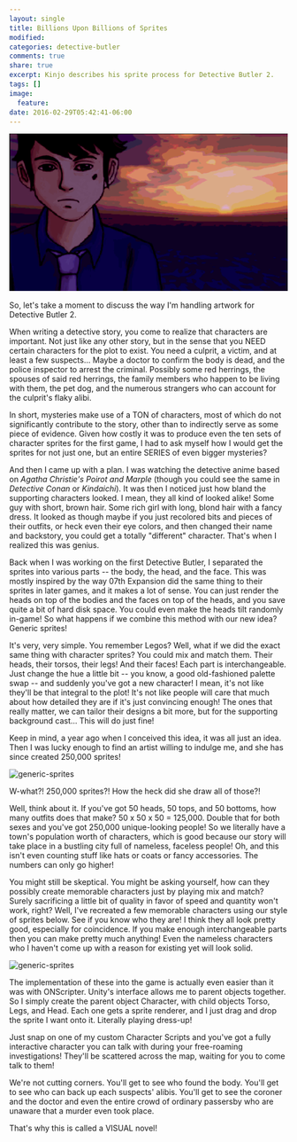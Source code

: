 ```yaml
---
layout: single
title: Billions Upon Billions of Sprites
modified:
categories: detective-butler
comments: true
share: true
excerpt: Kinjo describes his sprite process for Detective Butler 2.
tags: []
image:
  feature:
date: 2016-02-29T05:42:41-06:00
---
```


![ocean](/images/ocean.gif)

So, let's take a moment to discuss the way I'm handling artwork for Detective Butler 2.

When writing a detective story, you come to realize that characters are important. Not just like any other story, but in the sense that you NEED certain characters for the plot to exist. You need a culprit, a victim, and at least a few suspects... Maybe a doctor to confirm the body is dead, and the police inspector to arrest the criminal. Possibly some red herrings, the spouses of said red herrings, the family members who happen to be living with them, the pet dog, and the numerous strangers who can account for the culprit's flaky alibi.

In short, mysteries make use of a TON of characters, most of which do not significantly contribute to the story, other than to indirectly serve as some piece of evidence. Given how costly it was to produce even the ten sets of character sprites for the first game, I had to ask myself how I would get the sprites for not just one, but an entire SERIES of even bigger mysteries?

And then I came up with a plan. I was watching the detective anime based on _Agatha Christie's Poirot and Marple_ (though you could see the same in _Detective Conan_ or _Kindaichi_). It was then I noticed just how bland the supporting characters looked. I mean, they all kind of looked alike! Some guy with short, brown hair. Some rich girl with long, blond hair with a fancy dress. It looked as though maybe if you just recolored bits and pieces of their outfits, or heck even their eye colors, and then changed their name and backstory, you could get a totally "different" character.
That's when I realized this was genius.

Back when I was working on the first Detective Butler, I separated the sprites into various parts -- the body, the head, and the face. This was mostly inspired by the way 07th Expansion did the same thing to their sprites in later games, and it makes a lot of sense. You can just render the heads on top of the bodies and the faces on top of the heads, and you save quite a bit of hard disk space. You could even make the heads tilt randomly in-game!
So what happens if we combine this method with our new idea? Generic sprites!

It's very, very simple. You remember Legos? Well, what if we did the exact same thing with character sprites? You could mix and match them. Their heads, their torsos, their legs! And their faces! Each part is interchangeable. Just change the hue a little bit -- you know, a good old-fashioned palette swap -- and suddenly you've got a new character!
I mean, it's not like they'll be that integral to the plot! It's not like people will care that much about how detailed they are if it's just convincing enough! The ones that really matter, we can tailor their designs a bit more, but for the supporting background cast... This will do just fine!

Keep in mind, a year ago when I conceived this idea, it was all just an idea. Then I was lucky enough to find an artist willing to indulge me, and she has since created 250,000 sprites!

![generic-sprites](/images/blog/generic-people.gif)

W-what?! 250,000 sprites?! How the heck did she draw all of those?!

Well, think about it. If you've got 50 heads, 50 tops, and 50 bottoms, how many outfits does that make? 50 x 50 x 50 = 125,000. Double that for both sexes and you've got 250,000 unique-looking people! So we literally have a town's population worth of characters, which is good because our story will take place in a bustling city full of nameless, faceless people! Oh, and this isn't even counting stuff like hats or coats or fancy accessories. The numbers can only go higher!

You might still be skeptical. You might be asking yourself, how can they possibly create memorable characters just by playing mix and match? Surely sacrificing a little bit of quality in favor of speed and quantity won't work, right? Well, I've recreated a few memorable characters using our style of sprites below. See if you know who they are!
I think they all look pretty good, especially for coincidence. If you make enough interchangeable parts then you can make pretty much anything! Even the nameless characters who I haven't come up with a reason for existing yet will look solid.

![generic-sprites](/images/blog/generic-characters.jpg)

The implementation of these into the game is actually even easier than it was with ONScripter. Unity's interface allows me to parent objects together. So I simply create the parent object Character, with child objects Torso, Legs, and Head. Each one gets a sprite renderer, and I just drag and drop the sprite I want onto it. Literally playing dress-up!

Just snap on one of my custom Character Scripts and you've got a fully interactive character you can talk with during your free-roaming investigations! They'll be scattered across the map, waiting for you to come talk to them!

We're not cutting corners. You'll get to see who found the body. You'll get to see who can back up each suspects' alibis. You'll get to see the coroner and the doctor and even the entire crowd of ordinary passersby who are unaware that a murder even took place.

That's why this is called a VISUAL novel!
